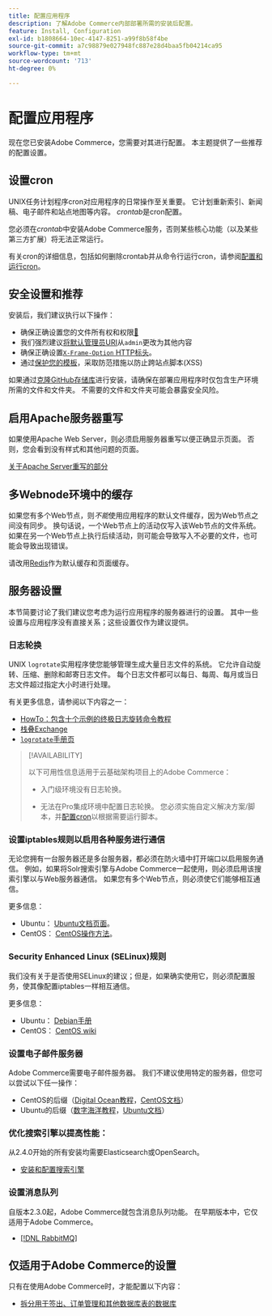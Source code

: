 ```yaml
---
title: 配置应用程序
description: 了解Adobe Commerce内部部署所需的安装后配置。
feature: Install, Configuration
exl-id: b1808664-10ec-4147-8251-a99f8b58f4be
source-git-commit: a7c98879e027948fc887e28d4baa5fb04214ca95
workflow-type: tm+mt
source-wordcount: '713'
ht-degree: 0%

---
```


# 配置应用程序

现在您已安装Adobe Commerce，您需要对其进行配置。 本主题提供了一些推荐的配置设置。

## 设置cron

UNIX任务计划程序cron对应用程序的日常操作至关重要。 它计划重新索引、新闻稿、电子邮件和站点地图等内容。 *crontab*&#x200B;是cron配置。

您必须在&#x200B;*crontab*&#x200B;中安装Adobe Commerce服务，否则某些核心功能（以及某些第三方扩展）将无法正常运行。

有关cron的详细信息，包括如何删除crontab并从命令行运行cron，请参阅[配置和运行cron](../../configuration/cli/configure-cron-jobs.md)。

## 安全设置和推荐

安装后，我们建议执行以下操作：

* 确保正确设置您的文件所有权和权限[&#128279;](../prerequisites/file-system/configure-permissions.md)
* 我们强烈建议[将默认管理员URI](../tutorials/admin-uri.md)从`admin`更改为其他内容
* 确保正确设置[`X-Frame-Option` HTTP标头](../../configuration/security/xframe-options.md)。
* 通过[保护您的模板](https://developer.adobe.com/commerce/php/development/security/cross-site-scripting/)，采取防范措施以防止跨站点脚本(XSS)

如果通过[克隆GitHub存储库](https://developer.adobe.com/commerce/contributor/guides/install/clone-repository/)进行安装，请确保在部署应用程序时仅包含生产环境所需的文件和文件夹。 不需要的文件和文件夹可能会暴露安全风险。

## 启用Apache服务器重写

如果使用Apache Web Server，则必须启用服务器重写以便正确显示页面。 否则，您会看到没有样式和其他问题的页面。

[关于Apache Server重写的部分](../prerequisites/web-server/apache.md#apache-rewrites-and-htaccess)

## 多Webnode环境中的缓存

如果您有多个Web节点，则&#x200B;*不能*&#x200B;使用应用程序的默认文件缓存，因为Web节点之间没有同步。 换句话说，一个Web节点上的活动仅写入该Web节点的文件系统。 如果在另一个Web节点上执行后续活动，则可能会导致写入不必要的文件，也可能会导致出现错误。

请改用[Redis](../../configuration/cache/config-redis.md)作为默认缓存和页面缓存。

## 服务器设置

本节简要讨论了我们建议您考虑为运行应用程序的服务器进行的设置。 其中一些设置与应用程序没有直接关系；这些设置仅作为建议提供。

### 日志轮换

UNIX `logrotate`实用程序使您能够管理生成大量日志文件的系统。 它允许自动旋转、压缩、删除和邮寄日志文件。 每个日志文件都可以每日、每周、每月或当日志文件超过指定大小时进行处理。

有关更多信息，请参阅以下内容之一：

* [HowTo：包含十个示例的终极日志旋转命令教程](https://www.thegeekstuff.com/2010/07/logrotate-examples)
* [栈叠Exchange](https://unix.stackexchange.com/questions/85662/how-to-properly-automatically-manually-rotate-log-files-for-production-rails-app)
* [`logrotate`手册页](https://linuxconfig.org/logrotate-8-manual-page)

>[!AVAILABILITY]
>
>以下可用性信息适用于云基础架构项目上的Adobe Commerce：
>
>* 入门级环境没有日志轮换。
>
>* 无法在Pro集成环境中配置日志轮换。 您必须实施自定义解决方案/脚本，并[配置cron](https://experienceleague.adobe.com/en/docs/commerce-on-cloud/user-guide/configure/app/properties/crons-property)以根据需要运行脚本。

### 设置iptables规则以启用各种服务进行通信

无论您拥有一台服务器还是多台服务器，都必须在防火墙中打开端口以启用服务通信。 例如，如果将Solr搜索引擎与Adobe Commerce一起使用，则必须启用该搜索引擎以与Web服务器通信。 如果您有多个Web节点，则必须使它们能够相互通信。

更多信息：

* Ubuntu： [Ubuntu文档页面](https://help.ubuntu.com/community/IptablesHowTo)。
* CentOS： [CentOS操作方法](https://wiki.centos.org/HowTos%282f%29Network%282f%29IPTables.html)。

### Security Enhanced Linux (SELinux)规则

我们没有关于是否使用SELinux的建议；但是，如果确实使用它，则必须配置服务，使其像配置iptables一样相互通信。

更多信息：

* Ubuntu： [Debian手册](https://debian-handbook.info/browse/stable/sect.selinux.html)
* CentOS： [CentOS wiki](https://wiki.centos.org/HowTos/SELinux)

### 设置电子邮件服务器

Adobe Commerce需要电子邮件服务器。 我们不建议使用特定的服务器，但您可以尝试以下任一操作：

* CentOS的后缀（[Digital Ocean教程](https://www.digitalocean.com/community/tutorials/how-to-install-postfix-on-centos-6)，[CentOS文档](https://www.centos.org)）
* Ubuntu的后缀（[数字海洋教程](https://www.digitalocean.com/community/tutorials/how-to-install-and-setup-postfix-on-ubuntu-14-04)，[Ubuntu文档](https://help.ubuntu.com/community/MailServer)）

### 优化搜索引擎以提高性能：

从2.4.0开始的所有安装均需要Elasticsearch或OpenSearch。

* [安装和配置搜索引擎](../../configuration/search/overview-search.md)

### 设置消息队列

自版本2.3.0起，Adobe Commerce就包含消息队列功能。 在早期版本中，它仅适用于Adobe Commerce。

* [[!DNL RabbitMQ]](../../configuration/queues/message-queue-framework.md)

## 仅适用于Adobe Commerce的设置

只有在使用Adobe Commerce时，才能配置以下内容：

* [拆分用于签出、订单管理和其他数据库表的数据库](../../configuration/storage/multi-master.md)
